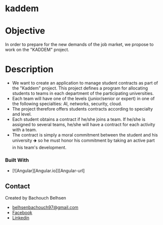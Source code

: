 # kaddem

# Objective 
In order to prepare for the new demands of the job market, we propose to work on the "KADDEM" project.

# Description 
- We want to create an application to manage student contracts as part of the "Kaddem" project.
This project defines a program for allocating students to teams in each department of the participating universities.
- Each team will have one of the levels (junior/senior or expert) in one of the following specialties: AI, networks, security, cloud.
- The project therefore offers students contracts according to specialty and level.
- Each student obtains a contract if he/she joins a team. If he/she is assigned to several teams, he/she will have a contract for each activity with a team.
- The contract is simply a moral commitment between the student and his university 🡺 so he must honor his commitment by taking an active part in his team's development.

### Built With
* [![Angular][Angular.io]][Angular-url]

## Contact
Created by Bachouch Belhsen
 * belhsenbachouch97@gmail.com
* [Facebook](https://www.facebook.com/belhsen.bachouch)
* [Linkedin](https://www.linkedin.com/in/belhsen-bachouch-2a0a72135/)


[Spring-Boot.io]: https://img.shields.io/badge/Spring-FFFFFF?style=for-the-badge&logo=spring&logoColor=green
[Spring-Boot-url]: https://spring.io/projects/spring-boot
